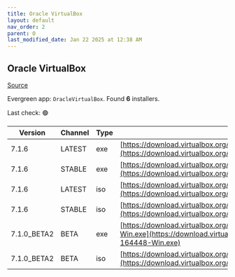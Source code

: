 ```yaml
---
title: Oracle VirtualBox
layout: default
nav_order: 2
parent: O
last_modified_date: Jan 22 2025 at 12:38 AM
---
```


## Oracle VirtualBox

[Source](https://www.virtualbox.org/)

Evergreen app: `OracleVirtualBox`. Found **6** installers.

Last check: 🟢

| Version     | Channel | Type | URI                                                                                                                                                                                          |
| ----------- | ------- | ---- | -------------------------------------------------------------------------------------------------------------------------------------------------------------------------------------------- |
| 7.1.6       | LATEST  | exe  | [https://download.virtualbox.org/virtualbox/7.1.6/VirtualBox-7.1.6-167084-Win.exe](https://download.virtualbox.org/virtualbox/7.1.6/VirtualBox-7.1.6-167084-Win.exe)                         |
| 7.1.6       | STABLE  | exe  | [https://download.virtualbox.org/virtualbox/7.1.6/VirtualBox-7.1.6-167084-Win.exe](https://download.virtualbox.org/virtualbox/7.1.6/VirtualBox-7.1.6-167084-Win.exe)                         |
| 7.1.6       | LATEST  | iso  | [https://download.virtualbox.org/virtualbox/7.1.6/VBoxGuestAdditions_7.1.6.iso](https://download.virtualbox.org/virtualbox/7.1.6/VBoxGuestAdditions_7.1.6.iso)                               |
| 7.1.6       | STABLE  | iso  | [https://download.virtualbox.org/virtualbox/7.1.6/VBoxGuestAdditions_7.1.6.iso](https://download.virtualbox.org/virtualbox/7.1.6/VBoxGuestAdditions_7.1.6.iso)                               |
| 7.1.0_BETA2 | BETA    | exe  | [https://download.virtualbox.org/virtualbox/7.1.0_BETA2/VirtualBox-7.1.0_BETA2-164448-Win.exe](https://download.virtualbox.org/virtualbox/7.1.0_BETA2/VirtualBox-7.1.0_BETA2-164448-Win.exe) |
| 7.1.0_BETA2 | BETA    | iso  | [https://download.virtualbox.org/virtualbox/7.1.0_BETA2/VBoxGuestAdditions_7.1.0_BETA2.iso](https://download.virtualbox.org/virtualbox/7.1.0_BETA2/VBoxGuestAdditions_7.1.0_BETA2.iso)       |
